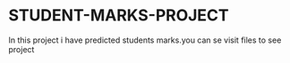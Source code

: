 # STUDENT-MARKS-PROJECT
In this project i have predicted students marks.you can se visit files to see project






